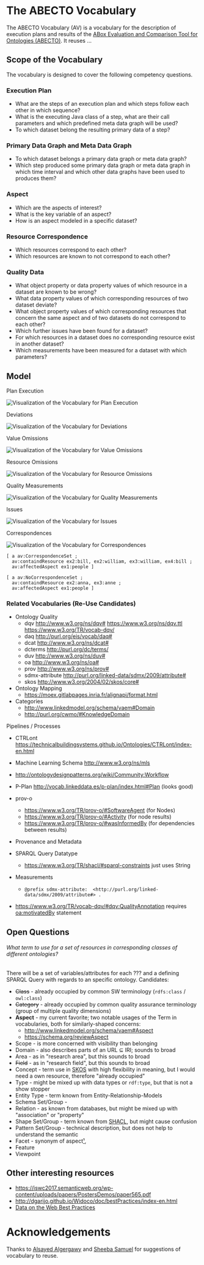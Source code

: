 # The ABECTO Vocabulary

The ABECTO Vocabulary (AV) is a vocabulary for the description of execution plans and results of the [ABox Evaluation and Comparison Tool for Ontologies (ABECTO)](https://github.com/fusion-jena/abecto). It reuses …

## Scope of the Vocabulary

The vocabulary is designed to cover the following competency questions.

### Execution Plan

* What are the steps of an execution plan and which steps follow each other in which sequence?
* What is the executing Java class of a step, what are their call parameters and which predefined meta data graph will be used?
* To which dataset belong the resulting primary data of a step?

### Primary Data Graph and Meta Data Graph

  * To which dataset belongs a primary data graph or meta data graph?
  * Which step produced some primary data graph or meta data graph in which time interval and which other data graphs have been used to produces them?

### Aspect

* Which are the aspects of interest?
* What is the key variable of an aspect?
* How is an aspect modeled in a specific dataset?

### Resource Correspondence

* Which resources correspond to each other?
* Which resources are known to not correspond to each other?

### Quality Data

* What object property or data property values of which resource in a dataset are known to be wrong?
* What data property values of which corresponding resources of two dataset deviate?
* What object property values of which corresponding resources that concern the same aspect and of two datasets do not correspond to each other?
* Which further issues have been found for a dataset?
* For which resources in a dataset does no corresponding resource exist in another dataset?
* Which measurements have been measured for a dataset with which parameters?

## Model

Plan Execution

![Visualization of the Vocabulary for Plan Execution](executionGraph.svg)

Deviations

![Visualization of the Vocabulary for Deviations](deviationGraph.svg)

Value Omissions

![Visualization of the Vocabulary for Value Omissions](valueOmissionGraph.svg)

Resource Omissions

![Visualization of the Vocabulary for Resource Omissions](resourceOmissionGraph.svg)

Quality Measurements

![Visualization of the Vocabulary for Quality Measurements](qualityMeasurementGraph.svg)

Issues

![Visualization of the Vocabulary for Issues](issueGraph.svg)

Correspondences

![Visualization of the Vocabulary for Correspondences](correspondenceGraph.svg)

```turtle
[ a av:CorrespondenceSet ;
  av:containdResource ex2:bill, ex2:william, ex3:william, ex4:bill ;
  av:affectedAspect ex1:people ]

[ a av:NoCorrespondenceSet ;
  av:containdResource ex2:anna, ex3:anne ;
  av:affectedAspect ex1:people ]
```



### Related Vocabularies (Re-Use Candidates)

* Ontology Quality
    * dqv 	http://www.w3.org/ns/dqv#    https://www.w3.org/ns/dqv.ttl   https://www.w3.org/TR/vocab-dqv/
    * daq 	http://purl.org/eis/vocab/daq#
    * dcat 	http://www.w3.org/ns/dcat#
    * dcterms 	http://purl.org/dc/terms/
    * duv 	http://www.w3.org/ns/duv#
    * oa 	http://www.w3.org/ns/oa#
    * prov 	http://www.w3.org/ns/prov#
    * sdmx-attribute 	http://purl.org/linked-data/sdmx/2009/attribute#
    * skos 	http://www.w3.org/2004/02/skos/core#
* Ontology Mapping
    * https://moex.gitlabpages.inria.fr/alignapi/format.html
* Categories
     * http://www.linkedmodel.org/schema/vaem#Domain
     * http://purl.org/cwmo/#KnowledgeDomain

Pipelines / Processes
* CTRLont   https://technicalbuildingsystems.github.io/Ontologies/CTRLont/index-en.html
* Machine Learning Schema   http://www.w3.org/ns/mls
* http://ontologydesignpatterns.org/wiki/Community:Workflow
* P-Plan     http://vocab.linkeddata.es/p-plan/index.html#Plan (looks good)
* prov-o
  * https://www.w3.org/TR/prov-o/#SoftwareAgent (for Nodes)
  * https://www.w3.org/TR/prov-o/#Activity (for node results)
  * https://www.w3.org/TR/prov-o/#wasInformedBy (for dependencies between results)

* Provenance and Metadata

* SPARQL Query Datatype

    * https://www.w3.org/TR/shacl/#sparql-constraints just uses String

* Measurements

    * ```
      @prefix sdmx-attribute:  <http://purl.org/linked-data/sdmx/2009/attribute#> .
      ```

* https://www.w3.org/TR/vocab-dqv/#dqv:QualityAnnotation requires  [oa:motivatedBy](https://www.w3.org/TR/2016/CR-annotation-vocab-20160705/#motivatedby) statement

## Open Questions

###### What term to use for a set of resources in corresponding classes of different ontologies?

There will be a set of variables/attributes for each ??? and a defining SPARQL Query with regards to an specific ontology. Candidates:

* ~~Class~~ - already occupied by common SW terminology (`rdfs:class` / `owl:class`)
* ~~Category~~ - already occupied by common quality assurance terminology (group of  multiple quality dimensions)
* **Aspect** - my current favorite; two notable usages of the Term in vocabularies, both for similarly-shaped concerns:
  * http://www.linkedmodel.org/schema/vaem#Aspect
  * https://schema.org/reviewAspect
* Scope - is more concerned with visibility than belonging
* Domain - also describes parts of an URL ⊆ IRI; sounds to broad
* Area - as in "research area", but this sounds to broad
* ~~Field~~ - as in "research field", but this sounds to broad
* Concept - term use in [SKOS](https://www.w3.org/2009/08/skos-reference/skos.html) with high flexibility in meaning, but I would need a own resource, therefore "already occupied"
* Type - might be mixed up with data types or `rdf:type`, but that is not a show stopper
* Entity Type - term known from Entity-Relationship-Models
* Schema Set/Group - 
* Relation - as known from databases, but might be mixed up with "association" or "property"
* Shape Set/Group - term known from [SHACL](https://www.w3.org/TR/shacl/), but might cause confusion
* Pattern Set/Group - technical description, but does not help to understand the semantic
* Facet - synonym of aspect[¹](https://en.wiktionary.org/wiki/aspect),
* Feature
* Viewpoint

## Other interesting resources
* https://iswc2017.semanticweb.org/wp-content/uploads/papers/PostersDemos/paper565.pdf
* http://dgarijo.github.io/Widoco/doc/bestPractices/index-en.html
* [Data on the Web Best Practices](https://www.w3.org/TR/dwbp/)

# Acknowledgements

Thanks to [Alsayed Algergawy](https://orcid.org/0000-0002-8550-4720) and [Sheeba Samuel](https://orcid.org/0000-0002-7981-8504) for suggestions of vocabulary to reuse.
